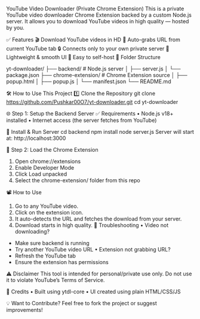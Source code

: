 YouTube Video Downloader (Private Chrome Extension)
This is a private YouTube video downloader Chrome Extension backed by a custom Node.js server. It allows you to download YouTube videos in high quality — hosted by you.


✅ Features
🎬 Download YouTube videos in HD
🧠 Auto-grabs URL from current YouTube tab
🔒 Connects only to your own private server 
🚀 Lightweight & smooth UI
🔧 Easy to self-host
📁 Folder Structure

yt-downloader/
├── backend/            # Node.js server
│   ├── server.js
│   └── package.json
├── chrome-extension/   # Chrome Extension source
│   ├── popup.html
│   ├── popup.js
│   └── manifest.json
└── README.md

🛠️ How to Use This Project
1️⃣ Clone the Repository
git clone https://github.com/Pushkar00O7/yt-downloader.git
cd yt-downloader


🌐 Step 1: Setup the Backend Server
✅ Requirements
• Node.js v18+ installed
• Internet access (the server fetches from YouTube)


🔧 Install & Run Server
cd backend
npm install
node server.js
Server will start at: http://localhost:3000


🧩 Step 2: Load the Chrome Extension
1. Open chrome://extensions
2. Enable Developer Mode
3. Click Load unpacked
4. Select the chrome-extension/ folder from this repo


📽️ How to Use
1. Go to any YouTube video.
2. Click on the extension icon.
3. It auto-detects the URL and fetches the download from your server.
4. Download starts in high quality.
🧪 Troubleshooting
• Video not downloading?
  - Make sure backend is running
  - Try another YouTube video URL
• Extension not grabbing URL?
  - Refresh the YouTube tab
  - Ensure the extension has permissions

    
⚠️ Disclaimer
This tool is intended for personal/private use only.
Do not use it to violate YouTube’s Terms of Service.

🙌 Credits
• Built using ytdl-core
• UI created using plain HTML/CSS/JS


💡 Want to Contribute?
Feel free to fork the project or suggest improvements!
